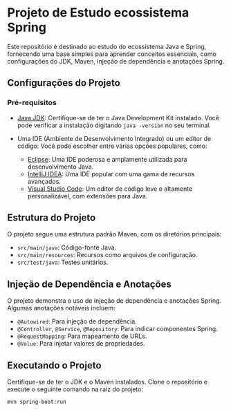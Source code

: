 # Projeto de Estudo ecossistema Spring 

Este repositório é destinado ao estudo do ecossistema Java e Spring, fornecendo uma base simples para aprender conceitos essenciais, como configurações do JDK, Maven, injeção de dependência e anotações Spring.

## Configurações do Projeto

### Pré-requisitos

- [Java JDK](https://www.oracle.com/java/technologies/javase-downloads.html): Certifique-se de ter o Java Development Kit instalado. Você pode verificar a instalação digitando `java -version` no seu terminal.
- Uma IDE (Ambiente de Desenvolvimento Integrado) ou um editor de código: Você pode escolher entre várias opções populares, como:

  - [Eclipse](https://www.eclipse.org/downloads/): Uma IDE poderosa e amplamente utilizada para desenvolvimento Java.
  - [IntelliJ IDEA](https://www.jetbrains.com/idea/download/): Uma IDE popular com uma gama de recursos avançados.
  - [Visual Studio Code](https://code.visualstudio.com/download): Um editor de código leve e altamente personalizável, com extensões para Java.



## Estrutura do Projeto

O projeto segue uma estrutura padrão Maven, com os diretórios principais:

- `src/main/java`: Código-fonte Java.
- `src/main/resources`: Recursos como arquivos de configuração.
- `src/test/java`: Testes unitários.

## Injeção de Dependência e Anotações

O projeto demonstra o uso de injeção de dependência e anotações Spring. Algumas anotações notáveis incluem:

- `@Autowired`: Para injeção de dependência.
- `@Controller`, `@Service`, `@Repository`: Para indicar componentes Spring.
- `@RequestMapping`: Para mapeamento de URLs.
- `@Value`: Para injetar valores de propriedades.

## Executando o Projeto

Certifique-se de ter o JDK e o Maven instalados. Clone o repositório e execute o seguinte comando na raiz do projeto:

```bash
mvn spring-boot:run
